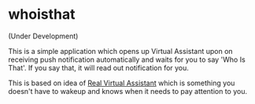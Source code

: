 # whoisthat
(Under Development)

This is a simple application which opens up Virtual Assistant upon on receiving push notification automatically and waits for you to say 'Who Is That'. If you say that, it will read out notification for you.

This is based on idea of [Real Virtual Assistant](https://medium.com/@nvharikrishna/real-virtual-assistant-my-thoughts-d6a64a21491d#.7flz6k347) which is something you doesn't have to wakeup and knows when it needs to pay attention to you.

